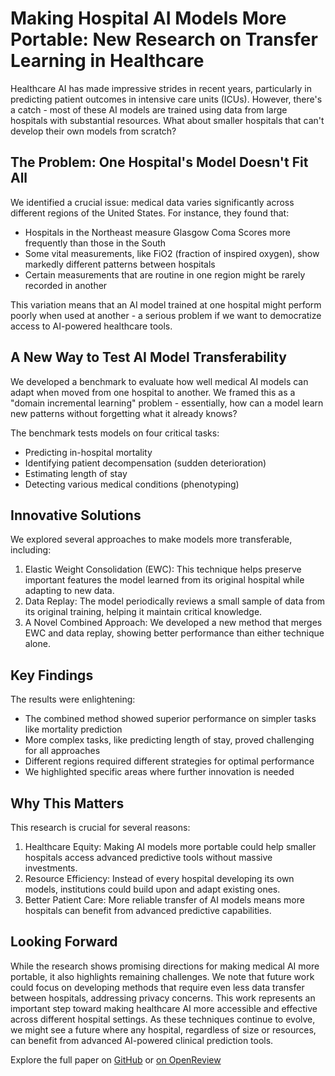 # Making Hospital AI Models More Portable: New Research on Transfer Learning in Healthcare

Healthcare AI has made impressive strides in recent years, particularly in predicting patient outcomes in intensive care units (ICUs). However, there's a catch - most of these AI models are trained using data from large hospitals with substantial resources. What about smaller hospitals that can't develop their own models from scratch? 

## The Problem: One Hospital's Model Doesn't Fit All
We identified a crucial issue: medical data varies significantly across different regions of the United States. For instance, they found that:

 - Hospitals in the Northeast measure Glasgow Coma Scores more frequently than those in the South
 - Some vital measurements, like FiO2 (fraction of inspired oxygen), show markedly different patterns between hospitals
 - Certain measurements that are routine in one region might be rarely recorded in another

This variation means that an AI model trained at one hospital might perform poorly when used at another - a serious problem if we want to democratize access to AI-powered healthcare tools.

## A New Way to Test AI Model Transferability
We developed a benchmark to evaluate how well medical AI models can adapt when moved from one hospital to another. We framed this as a "domain incremental learning" problem - essentially, how can a model learn new patterns without forgetting what it already knows?


The benchmark tests models on four critical tasks:

 - Predicting in-hospital mortality
 - Identifying patient decompensation (sudden deterioration)
 - Estimating length of stay
 - Detecting various medical conditions (phenotyping)

## Innovative Solutions
We explored several approaches to make models more transferable, including:

1. Elastic Weight Consolidation (EWC): This technique helps preserve important features the model learned from its original hospital while adapting to new data.
2. Data Replay: The model periodically reviews a small sample of data from its original training, helping it maintain critical knowledge.
3. A Novel Combined Approach: We developed a new method that merges EWC and data replay, showing better performance than either technique alone.

## Key Findings
The results were enlightening:

 - The combined method showed superior performance on simpler tasks like mortality prediction
 - More complex tasks, like predicting length of stay, proved challenging for all approaches
 - Different regions required different strategies for optimal performance
 - We highlighted specific areas where further innovation is needed

## Why This Matters
This research is crucial for several reasons:

1. Healthcare Equity: Making AI models more portable could help smaller hospitals access advanced predictive tools without massive investments.
2. Resource Efficiency: Instead of every hospital developing its own models, institutions could build upon and adapt existing ones.
3. Better Patient Care: More reliable transfer of AI models means more hospitals can benefit from advanced predictive capabilities.

## Looking Forward
While the research shows promising directions for making medical AI more portable, it also highlights remaining challenges. We note that future work could focus on developing methods that require even less data transfer between hospitals, addressing privacy concerns.
This work represents an important step toward making healthcare AI more accessible and effective across different hospital settings. As these techniques continue to evolve, we might see a future where any hospital, regardless of size or resources, can benefit from advanced AI-powered clinical prediction tools.

Explore the full paper on [GitHub](https://github.com/kingrc15/EHRTransferBenchmark) or [on OpenReview](https://openreview.net/pdf?id=QWhce2zqne)